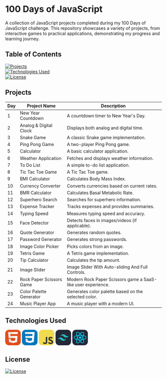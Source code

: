 # 100 Days of JavaScript

A collection of JavaScript projects completed during my 100 Days of JavaScript challenge. This repository showcases a variety of projects, from interactive games to practical applications, demonstrating my progress and learning journey.

## Table of Contents

[![Projects](https://img.shields.io/badge/Projects-23272b?style=for-the-badge&logoColor=white&labelColor=616161&color=23272b&label=Projects)](#projects)<br/>
[![Technologies Used](https://img.shields.io/badge/Technologies-23272b?style=for-the-badge&logoColor=white&labelColor=616161&color=23272b&label=Technologies)](#technologies-used)<br/>
[![License](https://img.shields.io/badge/License-23272b?style=for-the-badge&logoColor=white&labelColor=616161&color=23272b&label=License)](#license)

## Projects

| Day | Project Name             | Description                                                  |
| --- | ------------------------ | ------------------------------------------------------------ |
| 1   | New Year Countdown       | A countdown timer to New Year's Day.                         |
| 2   | Analog & Digital Clock   | Displays both analog and digital time.                       |
| 3   | Snake Game               | A classic Snake game implementation.                         |
| 4   | Ping Pong Game           | A two-player Ping Pong game.                                 |
| 5   | Calculator               | A basic calculator application.                              |
| 6   | Weather Application      | Fetches and displays weather information.                    |
| 7   | To Do List               | A simple to-do list application.                             |
| 8   | Tic Tac Toe Game         | A Tic Tac Toe game.                                          |
| 9   | BMI Calculator           | Calculates Body Mass Index.                                  |
| 10  | Currency Converter       | Converts currencies based on current rates.                  |
| 11  | BMR Calculator           | Calculates Basal Metabolic Rate.                             |
| 12  | Superhero Search         | Searches for superhero information.                          |
| 13  | Expense Tracker          | Tracks expenses and provides summaries.                      |
| 14  | Typing Speed             | Measures typing speed and accuracy.                          |
| 15  | Face Detector            | Detects faces in images/videos (if applicable).              |
| 16  | Quote Generator          | Generates random quotes.                                     |
| 17  | Password Generator       | Generates strong passwords.                                  |
| 18  | Image Color Picker       | Picks colors from an image.                                  |
| 19  | Tetris Game              | A Tetris game implementation.                                |
| 20  | Tip Calculator           | Calculates the tip amount.                                   |
| 21  | Image Slider             | Image Slider With Auto-sliding And Full Controls.            |
| 22  | Rock Paper Scissors Game | Modern Rock Paper Scissors game a SaaS-like user experience. |
| 23  | Color Palette Generator  | Generates color palette based on the selected color.         |
| 24  | Music Player App         | A music player with a modern UI.                             |

## Technologies Used

<div align="left">
  <img src="assets/html.png" alt="HTML" title="HTML" width="50" height="50">
  <img src="assets/css.png" alt="CSS" title="CSS" width="50" height="50">
  <img src="assets/js.png" alt="JavaScript" title="JavaScript" width="50" height="50">
  <img src="assets/tailwind.png" alt="Tailwind CSS" title="Tailwind CSS" width="50" height="50">
  <img src="assets/react.png" alt="React" title="React" width="50" height="50">
</div>

## License

[![License](https://img.shields.io/badge/MIT-000000?style=for-the-badge&logoColor=white&labelColor=333333&color=000000&label=License)](LICENSE)
